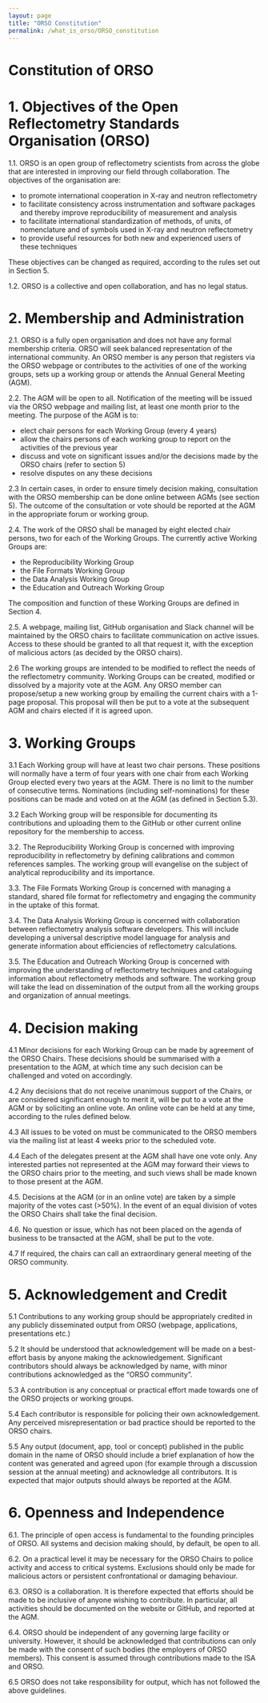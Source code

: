 ```yaml
---
layout: page
title: "ORSO Constitution"
permalink: /what_is_orso/ORSO_constitution
---
```

# Constitution of ORSO

# 1. Objectives of the Open Reflectometry Standards Organisation (ORSO)

1.1. ORSO is an open group of reflectometry scientists from across the globe that are interested in improving our field through collaboration. The objectives of the organisation are: 

*	to promote international cooperation in X-ray and neutron reflectometry
*	to facilitate consistency across instrumentation and software packages and thereby improve reproducibility of measurement and analysis
*	to facilitate international standardization of methods, of units, of nomenclature and of symbols used in X-ray and neutron reflectometry
* to provide useful resources for both new and experienced users of these techniques

These objectives can be changed as required, according to the rules set out in Section 5.

1.2. ORSO is a collective and open collaboration, and has no legal status.

# 2. Membership and Administration

2.1. ORSO is a fully open organisation and does not have any formal membership criteria. ORSO will seek balanced representation of the international community. An ORSO member is any person that registers via the ORSO webpage or contributes to the activities of one of the working groups, sets up a working group or attends the Annual General Meeting (AGM). 

2.2. The AGM will be open to all. Notification of the meeting will be issued via the ORSO webpage and mailing list, at least one month prior to the meeting. The purpose of the AGM is to:

*	elect chair persons for each Working Group (every 4 years)
*	allow the chairs persons of each working group to report on the activities of the previous year
*	discuss and vote on significant issues and/or the decisions made by the ORSO chairs (refer to section 5)
*	resolve disputes on any these decisions

2.3 In certain cases, in order to ensure timely decision making, consultation with the ORSO membership can be done online between AGMs (see section 5). The outcome of the consultation or vote should be reported at the AGM in the appropriate forum or working group.

2.4. The work of the ORSO shall be managed by eight elected chair persons, two for each of the Working Groups.  The currently active Working Groups are:

*	the Reproducibility Working Group
*	the File Formats Working Group
*	the Data Analysis Working Group
*	the Education and Outreach Working Group

The composition and function of these Working Groups are defined in Section 4. 

2.5. A webpage, mailing list, GitHub organisation and Slack channel will be maintained by the ORSO chairs to facilitate communication on active issues. Access to these should be granted to all that request it, with the exception of malicious actors (as decided by the ORSO chairs).

2.6 The working groups are intended to be modified to reflect the needs of the reflectometry community. Working Groups can be created, modified or dissolved by a majority vote at the AGM. Any ORSO member can propose/setup a new working group by emailing the current chairs with a 1-page proposal. This proposal will then be put to a vote at the subsequent AGM and chairs elected if it is agreed upon. 

# 3. Working Groups

3.1 Each Working group will have at least two chair persons. These positions will normally have a term of four years with one chair from each Working Group elected every two years at the AGM. There is no limit to the number of consecutive terms. Nominations (including self-nominations) for these positions can be made and voted on at the AGM (as defined in  Section 5.3).

3.2 Each Working group will be responsible for documenting its contributions and uploading them to the GitHub or other current online repository for the membership to access.

3.2. The Reproducibility Working Group is concerned with improving reproducibility in reflectometry by defining calibrations and common references samples. The working group will evangelise on the subject of analytical reproducibility and its importance.

3.3. The File Formats Working Group is concerned with managing a standard, shared file format for reflectometry and engaging the community in the uptake of this format.

3.4. The Data Analysis Working Group is concerned with collaboration between reflectometry analysis software developers. This will include developing a universal descriptive model language for analysis and generate information about efficiencies of reflectometry calculations.

3.5. The Education and Outreach Working Group is concerned with improving the understanding of reflectometry techniques and cataloguing information about reflectometry methods and software. The working group will take the lead on dissemination of the output from all the working groups and organization of annual meetings.

# 4. Decision making

4.1 Minor decisions for each Working Group can be made by agreement of the ORSO Chairs. These decisions should be summarised with a presentation to the AGM, at which time any such decision can be challenged and voted on accordingly. 

4.2 Any decisions that do not receive unanimous support of the Chairs, or are considered significant enough to merit it, will be put to a vote at the AGM or by soliciting an online vote. An online vote can be held at any time, according to the rules defined below.

4.3 All issues to be voted on must be communicated to the ORSO members via the mailing list at least 4 weeks prior to the scheduled vote.

4.4 Each of the delegates present at the AGM shall have one vote only. Any interested parties not represented at the AGM may forward their views to the ORSO chairs prior to the meeting, and such views shall be made known to those present at the AGM.

4.5. Decisions at the AGM (or in an online vote) are taken by a simple majority of the votes cast (>50%). In the event of an equal division of votes the ORSO Chairs shall take the final decision.

4.6. No question or issue, which has not been placed on the agenda of business to be transacted at the AGM, shall be put to the vote. 

4.7 If required, the chairs can call an extraordinary general meeting of the ORSO community.

# 5. Acknowledgement and Credit

5.1 Contributions to any working group should be appropriately credited in any publicly disseminated output from ORSO (webpage, applications, presentations etc.) 

5.2 It should be understood that acknowledgement will be made on a best-effort basis by anyone making the acknowledgement. Significant contributors should always be acknowledged by name, with minor contributions acknowledged as the “ORSO community”.

5.3 A contribution is any conceptual or practical effort made towards one of the ORSO projects or working groups. 

5.4 Each contributor is responsible for policing their own acknowledgement. Any perceived misrepresentation or bad practice should be reported to the ORSO chairs.

5.5 Any output (document, app, tool or concept) published in the public domain in the name of ORSO should include a brief explanation of how the content was generated and agreed upon (for example through a discussion session at the annual meeting) and acknowledge all contributors. It is expected that major outputs should always be reported at the AGM.

# 6. Openness and Independence

6.1. The principle of open access is fundamental to the founding principles of ORSO. All systems and decision making should, by default, be open to all. 

6.2. On a practical level it may be necessary for the ORSO Chairs to police activity and access to critical systems. Exclusions should only be made for malicious actors or persistent confrontational or damaging behaviour.

6.3. ORSO is a collaboration. It is therefore expected that efforts should be made to be inclusive of anyone wishing to contribute. In particular, all activities should be documented on the website or GitHub, and reported at the AGM.

6.4. ORSO should be independent of any governing large facility or university. However, it should be acknowledged that contributions can only be made with the consent of such bodies (the employers of ORSO members). This consent is assumed through contributions made to the ISA and ORSO.

6.5 ORSO does not take responsibility for output, which has not followed the above guidelines.
